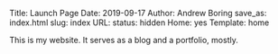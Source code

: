 Title: Launch Page
Date: 2019-09-17
Author: Andrew Boring
save_as: index.html
slug: index
URL:
status: hidden
Home: yes
Template: home

This is my website. It serves as a blog and a portfolio, mostly.
